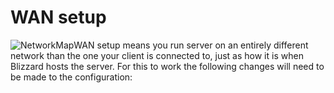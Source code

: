 # WAN setup

![NetworkMap](\_media/ee517b15e6482e293e392fdf70342b4c.png "Network Map")WAN setup means you run server on an entirely different network than the one your client is connected to, just as how it is when Blizzard hosts the server. For this to work the following changes will need to be made to the configuration:
